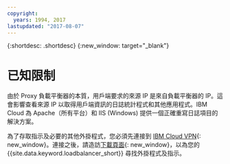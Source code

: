 ```yaml
---
copyright:
  years: 1994, 2017
lastupdated: "2017-08-07"
---
```


{:shortdesc: .shortdesc}
{:new_window: target="_blank"}

# 已知限制

由於 Proxy 負載平衡器的本質，用戶端要求的來源 IP 是來自負載平衡器的 IP。這會影響查看來源 IP 以取得用戶端資訊的日誌統計程式和其他應用程式。IBM Cloud 為 Apache（所有平台）和 IIS (Windows) 提供一個正確重寫日誌項目的解決方案。

為了存取指示及必要的其他外掛程式，您必須先連接到 [IBM Cloud VPN](https://console.bluemix.net/docs/infrastructure/iaas-vpn/getting-started.html){: new_window}。連接之後，請造訪[下載頁面](http://downloads.softlayer.local/loadbalancer/){: new_window}，以為您的 {{site.data.keyword.loadbalancer_short}} 尋找外掛程式及指示。
